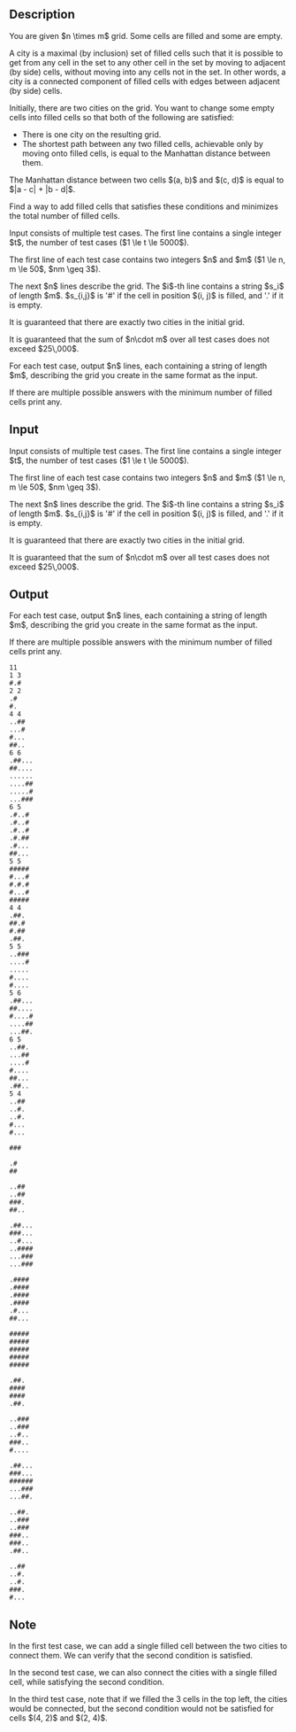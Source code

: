 ## Description

<div><p>You are given $n \times m$ grid. Some cells are filled and some are empty.</p><p>A <span class="tex-font-style-it">city</span> is a maximal (by inclusion) set of filled cells such that it is possible to get from any cell in the set to any other cell in the set by moving to adjacent (by side) cells, without moving into any cells not in the set. In other words, a city is a connected component of filled cells with edges between adjacent (by side) cells.</p><p>Initially, there are <span class="tex-font-style-bf">two cities</span> on the grid. You want to change some empty cells into filled cells so that both of the following are satisfied: </p><ul> <li> There is <span class="tex-font-style-bf">one city</span> on the resulting grid. </li><li> The shortest path between any two filled cells, achievable only by moving onto filled cells, is equal to the Manhattan distance between them. </li></ul><p>The <span class="tex-font-style-it">Manhattan distance</span> between two cells $(a, b)$ and $(c, d)$ is equal to $|a - c| + |b - d|$.</p><p>Find a way to add filled cells that satisfies these conditions and minimizes the total number of filled cells.</p></div><div class="input-specification"><p>Input consists of multiple test cases. The first line contains a single integer $t$, the number of test cases ($1 \le t \le 5000$).</p><p>The first line of each test case contains two integers $n$ and $m$ ($1 \le n, m \le 50$, $nm \geq 3$).</p><p>The next $n$ lines describe the grid. The $i$-th line contains a string $s_i$ of length $m$. $s_{i,j}$ is '<span class="tex-font-style-tt">#</span>' if the cell in position $(i, j)$ is filled, and '<span class="tex-font-style-tt">.</span>' if it is empty.</p><p>It is guaranteed that there are <span class="tex-font-style-bf">exactly two cities</span> in the initial grid.</p><p>It is guaranteed that the sum of $n\cdot m$ over all test cases does not exceed $25\,000$.</p></div><div class="output-specification"><p>For each test case, output $n$ lines, each containing a string of length $m$, describing the grid you create in the same format as the input.</p><p>If there are multiple possible answers with the minimum number of filled cells print any.</p></div>

## Input

<p>Input consists of multiple test cases. The first line contains a single integer $t$, the number of test cases ($1 \le t \le 5000$).</p><p>The first line of each test case contains two integers $n$ and $m$ ($1 \le n, m \le 50$, $nm \geq 3$).</p><p>The next $n$ lines describe the grid. The $i$-th line contains a string $s_i$ of length $m$. $s_{i,j}$ is '<span class="tex-font-style-tt">#</span>' if the cell in position $(i, j)$ is filled, and '<span class="tex-font-style-tt">.</span>' if it is empty.</p><p>It is guaranteed that there are <span class="tex-font-style-bf">exactly two cities</span> in the initial grid.</p><p>It is guaranteed that the sum of $n\cdot m$ over all test cases does not exceed $25\,000$.</p>

## Output

<p>For each test case, output $n$ lines, each containing a string of length $m$, describing the grid you create in the same format as the input.</p><p>If there are multiple possible answers with the minimum number of filled cells print any.</p>





```input1|2,3,7,8,9,10,11,19,20,21,22,23,24,25,32,33,34,35,36,43,44,45,46,47,48,56,57,58,59,60,61
11
1 3
#.#
2 2
.#
#.
4 4
..##
...#
#...
##..
6 6
.##...
##....
......
....##
.....#
...###
6 5
.#..#
.#..#
.#..#
.#.##
.#...
##...
5 5
#####
#...#
#.#.#
#...#
#####
4 4
.##.
##.#
#.##
.##.
5 5
..###
....#
.....
#....
#....
5 6
.##...
##....
#....#
....##
...##.
6 5
..##.
...##
....#
#....
##...
.##..
5 4
..##
..#.
..#.
#...
#...
```




```output1
###

.#
##

..##
..##
###.
##..

.##...
###...
..#...
..####
...###
...###

.####
.####
.####
.####
.#...
##...

#####
#####
#####
#####
#####

.##.
####
####
.##.

..###
..###
..#..
###..
#....

.##...
###...
######
...###
...##.

..##.
..###
..###
###..
###..
.##..

..##
..#.
..#.
###.
#...
```



## Note

<p>In the first test case, we can add a single filled cell between the two cities to connect them. We can verify that the second condition is satisfied.</p><p>In the second test case, we can also connect the cities with a single filled cell, while satisfying the second condition. </p><p>In the third test case, note that if we filled the 3 cells in the top left, the cities would be connected, but the second condition would not be satisfied for cells $(4, 2)$ and $(2, 4)$.</p>

